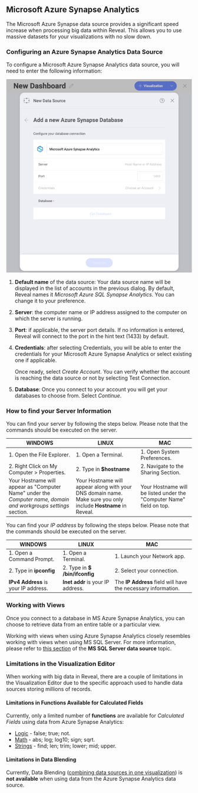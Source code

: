 ## Microsoft Azure Synapse Analytics

The Microsoft Azure Synapse data source provides a significant speed
increase when processing big data within Reveal. This allows you to use
massive datasets for your visualizations with no slow down.

### Configuring an Azure Synapse Analytics Data Source

To configure a Microsoft Azure Synapse Analytics data source, you will
need to enter the following information:

![Configuring azure synapse data source dialog](images/synapse-azure-configuration.png)

1. **Default name** of the data source: Your data source name will be displayed in the list of accounts in the previous dialog. By default, Reveal names it *Microsoft Azure SQL Synapse Analytics*. You can change it to your preference.
   
2.  **Server**: the computer name or IP address assigned to the computer
    on which the server is running.

3.  **Port**: if applicable, the server port details. If no information
    is entered, Reveal will connect to the port in the hint text (1433)
    by default.

4.  **Credentials**: after selecting Credentials, you will be able to
    enter the credentials for your Microsoft Azure Synapse Analytics or
    select existing one if applicable.

    Once ready, select *Create Account*. You can verify whether the
    account is reaching the data source or not by selecting Test
    Connection.

5.  **Database**: Once you connect to your account you will get your databases to choose from.
Select *Continue*.

### How to find your Server Information

You can find your server by following the steps below. Please note that
the commands should be executed on the server.


| WINDOWS                                                                                                         | LINUX                                                                                                         | MAC                                                                  |
| --------------------------------------------------------------------------------------------------------------- | ------------------------------------------------------------------------------------------------------------- | -------------------------------------------------------------------- |
| 1\. Open the File Explorer.                                                                                     | 1\. Open a Terminal.                                                                                          | 1\. Open System Preferences.                                         |
| 2\. Right Click on My Computer \> Properties.                                                                   | 2\. Type in **$hostname**                                                                                     | 2\. Navigate to the Sharing Section.                                 |
| Your Hostname will appear as "Computer Name" under the *Computer name, domain and workgroups settings* section. | Your Hostname will appear along with your DNS domain name. Make sure you only include **Hostname** in Reveal. | Your Hostname will be listed under the "Computer Name" field on top. |

You can find your *IP address* by following the steps below. Please note
that the commands should be executed on the server.

| WINDOWS                              | LINUX                             | MAC                                                           |
| ------------------------------------ | --------------------------------- | ------------------------------------------------------------- |
| 1\. Open a Command Prompt.           | 1\. Open a Terminal.              | 1\. Launch your Network app.                                  |
| 2\. Type in **ipconfig**             | 2\. Type in **$ /bin/ifconfig**   | 2\. Select your connection.                                   |
| **IPv4 Address** is your IP address. | **Inet addr** is your IP address. | The **IP Address** field will have the necessary information. |

### Working with Views

Once you connect to a database in MS Azure Synapse Analytics, you can
choose to retrieve data from an entire table or a particular view.

Working with views when using Azure Synapse Analytics closely resembles
working with views when using MS SQL Server. For more information,
please refer to [this section](Microsoft-SQL-Server.html#working-with-views)
of the **MS SQL Server data source** topic.

### Limitations in the Visualization Editor

When working with big data in Reveal, there are a couple of limitations
in the Visualization Editor due to the specific approach used to handle
data sources storing millions of records.

#### Limitations in Functions Available for Calculated Fields

Currently, only a limited number of **functions** are available for
*Calculated Fields* using data from Azure Synapse Analytics:

- [Logic](~/en/data-visualizations/fields/logic-calculated-fields.md) - false; true; not.
- [Math](~/en/data-visualizations/fields/math-calculated-fields.md) - abs; log; log10; sign; sqrt.
- [Strings](~/en/data-visualizations/fields/string-calculated-fields.md) - find; len; trim; lower; mid; upper.

#### Limitations in Data Blending

Currently, Data Blending ([combining data sources in one visualization](data-blending.md)) is **not available** when using data from the Azure Synapse Analytics data source.
